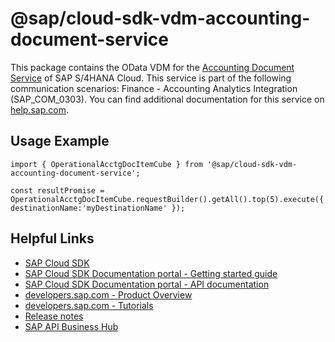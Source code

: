 # @sap/cloud-sdk-vdm-accounting-document-service

This package contains the OData VDM for the [Accounting Document Service](https://api.sap.com/api/API_OPLACCTGDOCITEMCUBE_SRV) of SAP S/4HANA Cloud.
This service is part of the following communication scenarios: Finance - Accounting Analytics Integration (SAP_COM_0303).
You can find additional documentation for this service on [help.sap.com](https://help.sap.com:00443/http.svc/ahp2/SAP_S4HANA_CLOUD/latest/EN/c0/24170fa7af40878975e218f3426387/frameset.htm).

## Usage Example
```
import { OperationalAcctgDocItemCube } from '@sap/cloud-sdk-vdm-accounting-document-service';

const resultPromise = OperationalAcctgDocItemCube.requestBuilder().getAll().top(5).execute({ destinationName:'myDestinationName' });

```

## Helpful Links

- [SAP Cloud SDK](https://github.com/SAP/cloud-sdk-js)
- [SAP Cloud SDK Documentation portal - Getting started guide](https://sap.github.io/cloud-sdk/docs/js/getting-started)
- [SAP Cloud SDK Documentation portal - API documentation](https://sap.github.io/cloud-sdk/docs/js/api)
- [developers.sap.com - Product Overview](https://developers.sap.com/topics/cloud-sdk.html)
- [developers.sap.com - Tutorials](https://developers.sap.com/tutorial-navigator.html?tag=software-product:technology-platform/sap-cloud-sdk&tag=tutorial:type/tutorial&tag=programming-tool:javascript)
- [Release notes](https://help.sap.com/doc/2324e9c3b28748a4ae2ad08166d77675/1.0/en-US/js-index.html)
- [SAP API Business Hub](https://api.sap.com/)
